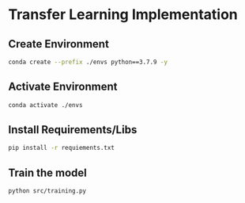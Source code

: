 # Transfer Learning Implementation

## Create Environment

```bash
conda create --prefix ./envs python==3.7.9 -y
```

## Activate Environment

```bash
conda activate ./envs
```

## Install Requirements/Libs

```bash
pip install -r requiements.txt
```

## Train the model
```bash
python src/training.py
```
